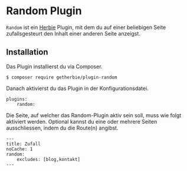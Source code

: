 Random Plugin
=============

`Random` ist ein [Herbie](http://github.com/getherbie/herbie) Plugin, mit dem du auf einer beliebigen Seite 
zufallsgesteurt den Inhalt einer anderen Seite anzeigst.

## Installation

Das Plugin installierst du via Composer.

	$ composer require getherbie/plugin-random

Danach aktivierst du das Plugin in der Konfigurationsdatei.

    plugins:
        random:
        
Die Seite, auf welcher das Random-Plugin aktiv sein soll, muss wie folgt aktiviert werden. Optional kannst du eine oder
mehrere Seiten ausschliessen, indem du die Route(n) angibst.
        
    ---
    title: Zufall
    noCache: 1
    random:
        excludes: [blog,kontakt]
    ---
